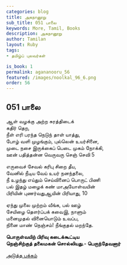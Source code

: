 ```yaml
---
categories: blog
title: அகநானூறு 
sub_title: 051 பாலை
keywords: More, Tamil, Books
description: அகநானூறு 
author: Tamilan
layout: Ruby
tags:
- தமிழ்ப் புலவர்கள் 

is_book: 1
permalink: agananooru_56
featured: /images/noolkal_96_6.png
order: 56
---
```



## 051 பாலை

ஆள் வழக்கு அற்ற சுரத்திடைக்  
கதிர் தெற,  
நீள் எரி பரந்த நெடுந் தாள் யாத்து,  
போழ் வளி முழங்கும், புல்லென் உயர்சினை,  
முடை நசை இருக்கைப் பெடை முகம் நோக்கி,  
ஊன் பதித்தன்ன வெருவரு செஞ் செவி 5

எருவைச் சேவல் கரிபு சிறை தீய,  
வேனில் நீடிய வேய் உயர் நனந்தலை,  
நீ உழந்து எய்தும் செய்வினைப் பொருட் பிணி  
பல் இதழ் மழைக் கண் மாஅயோள்வயின்  
பிரியின் புணர்வதுஆயின் பிரியாது, 10

ஏந்து முலை முற்றம் வீங்க, பல் ஊழ்  
சேயிழை தௌர்ப்பக் கவைஇ, நாளும்  
மனைமுதல் வினையொடும் உவப்ப,  
நினை மாண் நெஞ்சம்! நீங்குதல் மறந்தே.

**பொருள்வயிற் பிரிவு கடைக்கூட்டிய  
நெஞ்சிற்குத் தலைமகன் சொல்லியது.- பெருந்தேவனார்**

[அடுத்த பக்கம்](agananooru_57)